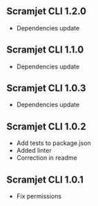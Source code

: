 ## Scramjet CLI 1.2.0

* Dependencies update

## Scramjet CLI 1.1.0

* Dependencies update

## Scramjet CLI 1.0.3

* Dependencies update

## Scramjet CLI 1.0.2

* Add tests to package.json
* Added linter
* Correction in readme

## Scramjet CLI 1.0.1

* Fix permissions
